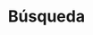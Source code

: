 ---
title: "Búsqueda" # in any language you want
layout: "search" # necessary for search
# url: "/archive"
description: "Página de búsqueda de artículos"
summary: "search"
placeholder: "🔎"
---